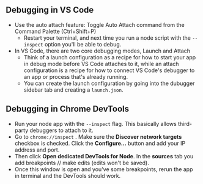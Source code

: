 ## Debugging in VS Code
- Use the auto attach feature: Toggle Auto Attach command from the Command Palette (Ctrl+Shift+P)
    - Restart your terminal, and next time you run a node script with the `--inspect` option you'll be able to debug. 
- In VS Code, there are two core debugging modes, Launch and Attach
    - Think of a launch configuration as a recipe for how to start your app in debug mode before VS Code attaches to it, while an attach configuration is a recipe for how to connect VS Code's debugger to an app or process that's already running.
    - You can create the launch configuration by going into the dubugger sidebar tab and creating a `launch.json`.

## Debugging in Chrome DevTools
- Run your node app with the `--inspect` flag. This basically allows third-party debuggers to attach to it. 
- Go to `chrome://inspect` . Make sure the **Discover network targets** checkbox is checked. Click the **Configure…** button and add your IP address and port.
- Then click **Open dedicated DevTools for Node**. In the **sources** tab you add breakpoints // make edits (edits won't be saved). 
- Once this window is open and you've some breakpoints, rerun the app in terminal and the DevTools should work. 